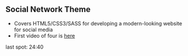 ## Social Network Theme

* Covers HTML5/CSS3/SASS for developing a modern-looking website for social media
* First video of four is [here](https://youtu.be/IFM9hbapeA0)

last spot: 24:40